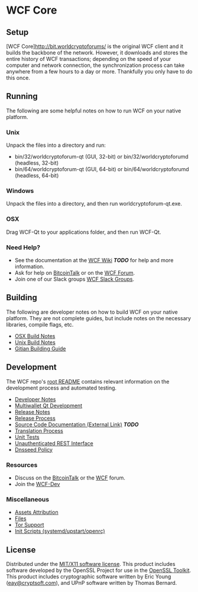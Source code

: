 WCF Core
=====================

Setup
---------------------
[WCF Core]http://bit.worldcryptoforums/ is the original WCF client and it builds the backbone of the network. However, it downloads and stores the entire history of WCF transactions; depending on the speed of your computer and network connection, the synchronization process can take anywhere from a few hours to a day or more. Thankfully you only have to do this once.

Running
---------------------
The following are some helpful notes on how to run WCF on your native platform.

### Unix

Unpack the files into a directory and run:

- bin/32/worldcryptoforum-qt (GUI, 32-bit) or bin/32/worldcryptoforumd (headless, 32-bit)
- bin/64/worldcryptoforum-qt (GUI, 64-bit) or bin/64/worldcryptoforumd (headless, 64-bit)

### Windows

Unpack the files into a directory, and then run worldcryptoforum-qt.exe.

### OSX

Drag WCF-Qt to your applications folder, and then run WCF-Qt.

### Need Help?

* See the documentation at the [WCF Wiki](https://en.bitcoin.it/wiki/Main_Page) ***TODO***
for help and more information.
* Ask for help on [BitcoinTalk](https://bitcointalk.org/index.php?topic=1604893.0) or on the [WCF Forum](https://google.forum.com/).
* Join one of our Slack groups [WCF Slack Groups](https://google.slack.com/).

Building
---------------------
The following are developer notes on how to build WCF on your native platform. They are not complete guides, but include notes on the necessary libraries, compile flags, etc.

- [OSX Build Notes](build-osx.md)
- [Unix Build Notes](build-unix.md)
- [Gitian Building Guide](gitian-building.md)

Development
---------------------
The WCF repo's [root README](https://github.com/WCFCRYPTO/WCF/blob/master/README.md) contains relevant information on the development process and automated testing.

- [Developer Notes](developer-notes.md)
- [Multiwallet Qt Development](multiwallet-qt.md)
- [Release Notes](release-notes.md)
- [Release Process](release-process.md)
- [Source Code Documentation (External Link)](https://dev.visucore.com/bitcoin/doxygen/) ***TODO***
- [Translation Process](translation_process.md)
- [Unit Tests](unit-tests.md)
- [Unauthenticated REST Interface](REST-interface.md)
- [Dnsseed Policy](dnsseed-policy.md)

### Resources

* Discuss on the [BitcoinTalk](https://bitcointalk.org/index.php?topic=1604893.0) or the [WCF](https://google.forum.com/) forum.
* Join the [WCF-Dev](https://google.slack.com/) 

### Miscellaneous
- [Assets Attribution](assets-attribution.md)
- [Files](files.md)
- [Tor Support](tor.md)
- [Init Scripts (systemd/upstart/openrc)](init.md)

License
---------------------
Distributed under the [MIT/X11 software license](http://www.opensource.org/licenses/mit-license.php).
This product includes software developed by the OpenSSL Project for use in the [OpenSSL Toolkit](https://www.openssl.org/). This product includes
cryptographic software written by Eric Young ([eay@cryptsoft.com](mailto:eay@cryptsoft.com)), and UPnP software written by Thomas Bernard.
